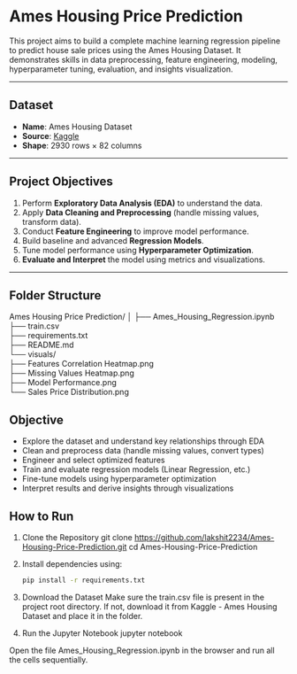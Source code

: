 #  Ames Housing Price Prediction

This project aims to build a complete machine learning regression pipeline to predict house sale prices using the Ames Housing Dataset. It demonstrates skills in data preprocessing, feature engineering, modeling, hyperparameter tuning, evaluation, and insights visualization.

---

##  Dataset
- **Name**: Ames Housing Dataset
- **Source**: [Kaggle](https://www.kaggle.com/datasets/prevek18/ames-housing-dataset)  
- **Shape**: 2930 rows × 82 columns

---

##  Project Objectives
1. Perform **Exploratory Data Analysis (EDA)** to understand the data.
2. Apply **Data Cleaning and Preprocessing** (handle missing values, transform data).
3. Conduct **Feature Engineering** to improve model performance.
4. Build baseline and advanced **Regression Models**.
5. Tune model performance using **Hyperparameter Optimization**.
6. **Evaluate and Interpret** the model using metrics and visualizations.

---

##  Folder Structure

Ames Housing Price Prediction/
│
├── Ames_Housing_Regression.ipynb        
├── train.csv                            
├── requirements.txt                    
├── README.md                            
└── visuals/                             
    ├── Features Correlation Heatmap.png       
    ├── Missing Values Heatmap.png             
    ├── Model Performance.png                  
    └── Sales Price Distribution.png

## Objective

- Explore the dataset and understand key relationships through EDA
- Clean and preprocess data (handle missing values, convert types)
- Engineer and select optimized features
- Train and evaluate regression models (Linear Regression, etc.)
- Fine-tune models using hyperparameter optimization
- Interpret results and derive insights through visualizations 


##  How to Run

1. Clone the Repository
git clone https://github.com/lakshit2234/Ames-Housing-Price-Prediction.git
cd Ames-Housing-Price-Prediction

2. Install dependencies using:
   ```bash
   pip install -r requirements.txt

3. Download the Dataset
Make sure the train.csv file is present in the project root directory. If not, download it from Kaggle - Ames Housing Dataset and place it in the folder.

4. Run the Jupyter Notebook
jupyter notebook

Open the file Ames_Housing_Regression.ipynb in the browser and run all the cells sequentially.        

